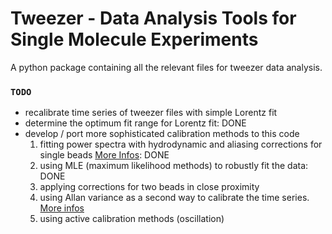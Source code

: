 # Tweezer - Data Analysis Tools for Single Molecule Experiments

A python package containing all the relevant files for tweezer data analysis.

### `TODO`

* recalibrate time series of tweezer files with simple Lorentz fit
* determine the optimum fit range for Lorentz fit: DONE
* develop / port more sophisticated calibration methods to this code
    1. fitting power spectra with hydrodynamic and aliasing corrections for single beads [More Infos](https://bitbucket.org/majahn/tweezer/issue/5/fit-power-spectra-with-lorentzian-with): DONE
    2. using MLE (maximum likelihood methods) to robustly fit the data: DONE
    3. applying corrections for two beads in close proximity
    4. using Allan variance as a second way to calibrate the time series. [More infos](https://bitbucket.org/majahn/tweezer/issue/6/fit-calibration-time-series-with-allan)
    5. using active calibration methods (oscillation)